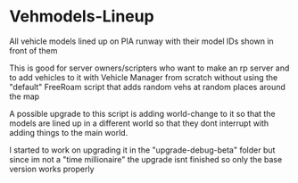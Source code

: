 Vehmodels-Lineup
================

All vehicle models lined up on PIA runway with their model IDs shown in front of them

This is good for server owners/scripters who want to make an rp server and to 
add vehicles to it with Vehicle Manager from scratch without using 
the "default" FreeRoam script that adds random vehs at random places around the map

A possible upgrade to this script is adding  world-change to it so that the models are 
lined up in a different world so that they dont interrupt with adding things to the main world. 

I started to work on upgrading it in the "upgrade-debug-beta" folder but since im not a "time millionaire"
the upgrade isnt finished so only the base version works properly
